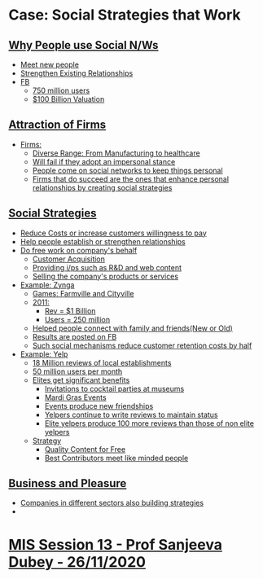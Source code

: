 # Case: Social Strategies that Work
<a href="https://services.hbsp.harvard.edu/api/courses/768229/items/R1111H-PDF-ENG/sclinks/322007c366c1b0e2c9de0c83c63a3ad4">

## Why People use Social N/Ws
- Meet new people
- Strengthen Existing Relationships
- FB
	- 750 million users
	- $100 Billion Valuation

## Attraction of Firms
- Firms:
	- Diverse Range: From Manufacturing to healthcare
	- Will fail if they adopt an impersonal stance
	- People come on social networks to keep things personal
	- Firms that do succeed are the ones that enhance personal relationships by creating social strategies

## Social Strategies
- Reduce Costs or increase customers willingness to pay
- Help people establish or strengthen relationships
- Do free work on company's behalf
	- Customer Acquisition
	- Providing i/ps such as R&D and web content
	- Selling the company's products or services
- Example: Zynga
	- Games: Farmville and Cityville
	- 2011:
		- Rev = $1 Billion
		- Users = 250 million
	- Helped people connect with family and friends(New or Old)
	- Results are posted on FB
	- Such social mechanisms reduce customer retention costs by half
- Example: Yelp
	- 18 Million reviews of local establishments
	- 50 million users per month
	- Elites get significant benefits
		- Invitations to cocktail parties at museums
		- Mardi Gras Events
		- Events produce new friendships
		- Yelpers continue to write reviews to maintain status
		- Elite yelpers produce 100 more reviews than those of non elite yelpers
	- Strategy
		- Quality Content for Free
		- Best Contributors meet like minded people

## Business and Pleasure
- Companies in different sectors also building strategies
- 


# MIS Session 13 - Prof Sanjeeva Dubey - 26/11/2020